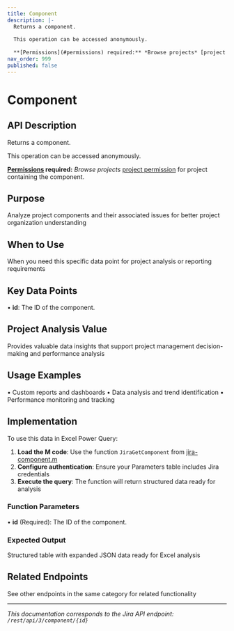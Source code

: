 ```yaml
---
title: Component
description: |-
  Returns a component.
  
  This operation can be accessed anonymously.
  
  **[Permissions](#permissions) required:** *Browse projects* [project permission](https://confluence.atlassian.com/x/yodKLg) for project containing the component.
nav_order: 999
published: false
---
```


# Component

## API Description
Returns a component.

This operation can be accessed anonymously.

**[Permissions](#permissions) required:** *Browse projects* [project permission](https://confluence.atlassian.com/x/yodKLg) for project containing the component.

## Purpose
Analyze project components and their associated issues for better project organization understanding

## When to Use
When you need this specific data point for project analysis or reporting requirements

## Key Data Points
• **id**: The ID of the component.

## Project Analysis Value
Provides valuable data insights that support project management decision-making and performance analysis

## Usage Examples
• Custom reports and dashboards
• Data analysis and trend identification
• Performance monitoring and tracking

## Implementation
To use this data in Excel Power Query:

1. **Load the M code**: Use the function `JiraGetComponent` from [jira-component.m](../assets/jira-component.m)
2. **Configure authentication**: Ensure your Parameters table includes Jira credentials
3. **Execute the query**: The function will return structured data ready for analysis

### Function Parameters
• **id** (Required): The ID of the component.

### Expected Output
Structured table with expanded JSON data ready for Excel analysis

## Related Endpoints
See other endpoints in the same category for related functionality

---
*This documentation corresponds to the Jira API endpoint: `/rest/api/3/component/{id}`*

